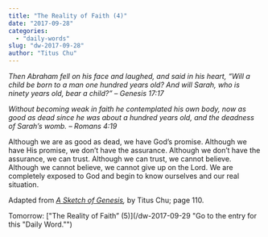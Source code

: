 ```yaml
---
title: "The Reality of Faith (4)"
date: "2017-09-28"
categories: 
  - "daily-words"
slug: "dw-2017-09-28"
author: "Titus Chu"
---
```


_Then Abraham fell on his face and laughed, and said in his heart, “Will a child be born to a man one hundred years old? And will Sarah, who is ninety years old, bear a child?”_ _– Genesis 17:17_

_Without becoming weak in faith he contemplated his own body, now as good as dead since he was about a hundred years old, and the deadness of Sarah’s womb._ _– Romans 4:19_

Although we are as good as dead, we have God’s promise. Although we have His promise, we don’t have the assurance. Although we don’t have the assurance, we can trust. Although we can trust, we cannot believe. Although we cannot believe, we cannot give up on the Lord. We are completely exposed to God and begin to know ourselves and our real situation.

Adapted from _[A Sketch of Genesis](/book-gen-sketch "Go to the listing for this book."),_ by Titus Chu; page 110.

Tomorrow: ["The Reality of Faith” (5)](/dw-2017-09-29 "Go to the entry for this "Daily Word."")
